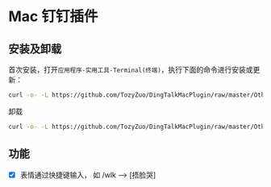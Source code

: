 # Mac 钉钉插件

## 安装及卸载

首次安装，打开`应用程序-实用工具-Terminal(终端)`，执行下面的命令进行安装或更新：

```sh
curl -o- -L https://github.com/TozyZuo/DingTalkMacPlugin/raw/master/Other/OnlineInstall.sh | bash -s
```

卸载

```sh
curl -o- -L https://github.com/TozyZuo/DingTalkMacPlugin/raw/master/Other/Uninstall.sh | bash -s
```

## 功能
- [x] 表情通过快捷键输入， 如 /wlk --> [捂脸哭]